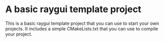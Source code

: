 # A basic raygui template project

This is a basic raygui template project that you can use to start your own projects. It includes a simple CMakeLists.txt that you can use to compile your project.
